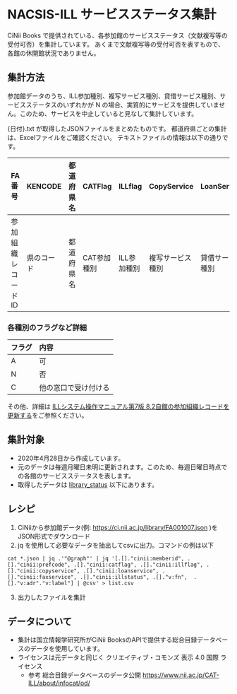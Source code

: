 # NACSIS-ILL サービスステータス集計
CiNii Books で提供されている、各参加館のサービスステータス（文献複写等の受付可否）を集計しています。
あくまで文献複写等の受付可否を表すもので、各館の休開館状況でありません。

## 集計方法
参加館データのうち、ILL参加種別、複写サービス種別、貸借サービス種別、サービスステータスのいずれかが N の場合、実質的にサービスを提供していません。このため、サービスを中止していると見なして集計しています。

{日付}.txt が取得したJSONファイルをまとめたものです。
都道府県ごとの集計は、Excelファイルをご確認ください。
テキストファイルの情報は以下の通りです。

|FA番号|KENCODE|都道府県名|CATFlag|ILLflag|CopyService|LoanService|FAXservice|ILLStatus|受付可否|館名|住所|
|:-|:-|:-|:-|:-|:-|:-|:-|:-|:-|:-|:-|
|参加組織レコードID|県のコード|都道府県名|CAT参加種別|ILL参加種別|複写サービス種別|貸借サービス種別|FAXサービス種別|サービスステータス|ILLflag,CopyService,LoanService,ILLStatusのいずれかがNなら×|館名|住所|

### 各種別のフラグなど詳細
|フラグ|内容|
|:-|:-|
|A|可|
|N|否|
|C|他の窓口で受け付ける|

その他、詳細は [ILLシステム操作マニュアル第7版 8.2自館の参加組織レコードを更新する](http://catdoc.nii.ac.jp/MAN/ILL7/8_2.html)をご参照ください。

## 集計対象
* 2020年4月28日から作成しています。
* 元のデータは毎週月曜日未明に更新されます。このため、毎週日曜日時点での各館のサービスステータスを表します。
* 取得したデータは [library_status](library_status) 以下にあります。

## レシピ
1. CiNiiから参加館データ(例: https://ci.nii.ac.jp/library/FA001007.json )をJSON形式でダウンロード
2. jq を使用して必要なデータを抽出してcsvに出力。コマンドの例は以下

```cat *.json | jq .'"@graph"' | jq '[.[]."cinii:memberid", .[]."cinii:prefcode", .[]."cinii:catflag", .[]."cinii:illflag", .[]."cinii:copyservice", .[]."cinii:loanservice", .[]."cinii:faxservice", .[]."cinii:illstatus", .[]."v:fn",  .[]."v:adr"."v:label"] | @csv' > list.csv```

3. 出力したファイルを集計

## データについて
* 集計は国立情報学研究所がCiNii BooksのAPIで提供する総合目録データベースのデータを使用しています。						
* ライセンスは元データと同じく クリエイティブ・コモンズ 表示 4.0 国際 ライセンス	
  * 参考 総合目録データベースのデータ公開	https://www.nii.ac.jp/CAT-ILL/about/infocat/od/					
